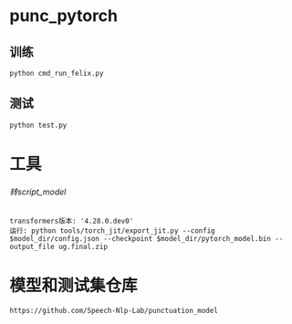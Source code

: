 # punc_pytorch

## 训练
```
python cmd_run_felix.py
```

## 测试
```
python test.py
```

# 工具
  ###### 转script_model
```
transformers版本: '4.28.0.dev0'
运行: python tools/torch_jit/export_jit.py --config $model_dir/config.json --checkpoint $model_dir/pytorch_model.bin --output_file ug.final.zip
```

# 模型和测试集仓库
```
https://github.com/Speech-Nlp-Lab/punctuation_model
```
